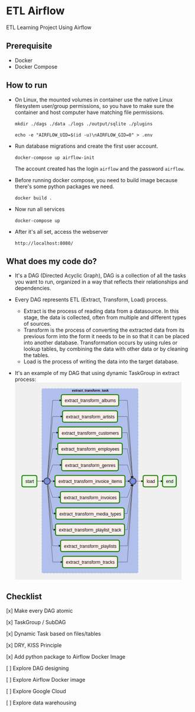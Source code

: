 # ETL Airflow

ETL Learning Project Using Airflow

## Prerequisite

- Docker
- Docker Compose

## How to run

- On Linux, the mounted volumes in container use the native Linux filesystem user/group permissions, so you have to make sure the container and host computer have matching file permissions.

    ```
    mkdir ./dags ./data ./logs ./output/sqlite ./plugins
    ```

    ```
    echo -e "AIRFLOW_UID=$(id -u)\nAIRFLOW_GID=0" > .env
    ```

- Run database migrations and create the first user account.

    ```
    docker-compose up airflow-init
    ```

    The account created has the login `airflow` and the password `airflow`.

- Before running docker compose, you need to build image because there's some python packages we need.

    ```
    docker build .
    ```

- Now run all services

    ```
    docker-compose up
    ```

- After it's all set, access the webserver

    ```
    http://localhost:8080/
    ```

## What does my code do?

- It's a DAG (Directed Acyclic Graph), DAG is a collection of all the tasks you want to run, organized in a way that reflects their relationships and dependencies.

- Every DAG represents ETL (Extract, Transform, Load) process.
  - Extract is the process of reading data from a datasource. In this stage, the data is collected, often from multiple and different types of sources.
  - Transform is the process of converting the extracted data from its previous form into the form it needs to be in so that it can be placed into another database. Transformation occurs by using rules or lookup tables, by combining the data with other data or by cleaning the tables.
  - Load is the process of writing the data into the target database.

- It's an example of my DAG that using dynamic TaskGroup in extract process:
![Chinook](dag_chinook.png)


## Checklist

[x] Make every DAG atomic

[x] TaskGroup / SubDAG

[x] Dynamic Task based on files/tables

[x] DRY, KISS Principle

[x] Add python package to Airflow Docker Image

[ ] Explore DAG designing

[ ] Explore Airflow Docker image

[ ] Explore Google Cloud

[ ] Explore data warehousing
